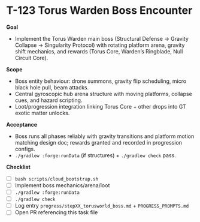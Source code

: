 # T-123 Torus Warden Boss Encounter

**Goal**

- Implement the Torus Warden main boss (Structural Defense → Gravity Collapse → Singularity Protocol) with rotating platform arena, gravity shift mechanics, and rewards (Torus Core, Warden’s Ringblade, Null Circuit Core).

**Scope**

- Boss entity behaviour: drone summons, gravity flip scheduling, micro black hole pull, beam attacks.
- Central gyroscopic hub arena structure with moving platforms, collapse cues, and hazard scripting.
- Loot/progression integration linking Torus Core + other drops into GT exotic matter unlocks.

**Acceptance**

- Boss runs all phases reliably with gravity transitions and platform motion matching design doc; rewards granted and recorded in progression configs.
- `./gradlew :forge:runData` (if structures) + `./gradlew check` pass.

**Checklist**

- [ ] `bash scripts/cloud_bootstrap.sh`
- [ ] Implement boss mechanics/arena/loot
- [ ] `./gradlew :forge:runData`
- [ ] `./gradlew check`
- [ ] Log entry `progress/stepXX_torusworld_boss.md` + `PROGRESS_PROMPTS.md`
- [ ] Open PR referencing this task file
